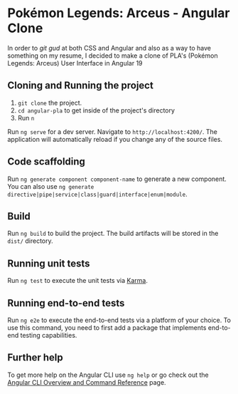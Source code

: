 # Pokémon Legends: Arceus - Angular Clone

In order to *git gud* at both CSS and Angular and also as a way to have something on my resume, I decided to make a clone of PLA's (Pokémon Legends: Arceus) User Interface in Angular 19

## Cloning and Running the project


1. `git clone` the project.
2. `cd angular-pla` to get inside of the project's directory
3. Run `n`

Run `ng serve` for a dev server. Navigate to `http://localhost:4200/`. The application will automatically reload if you change any of the source files.

## Code scaffolding

Run `ng generate component component-name` to generate a new component. You can also use `ng generate directive|pipe|service|class|guard|interface|enum|module`.

## Build

Run `ng build` to build the project. The build artifacts will be stored in the `dist/` directory.

## Running unit tests

Run `ng test` to execute the unit tests via [Karma](https://karma-runner.github.io).

## Running end-to-end tests

Run `ng e2e` to execute the end-to-end tests via a platform of your choice. To use this command, you need to first add a package that implements end-to-end testing capabilities.

## Further help

To get more help on the Angular CLI use `ng help` or go check out the [Angular CLI Overview and Command Reference](https://angular.dev/tools/cli) page.
